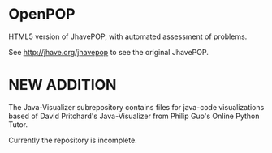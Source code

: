 OpenPOP
=======

HTML5 version of JhavePOP, with automated assessment of problems.

See http://jhave.org/jhavepop to see the original JhavePOP.

NEW ADDITION
============

The Java-Visualizer subrepository contains files for java-code visualizations based of David Pritchard's Java-Visualizer from Philip Guo's Online Python Tutor. 

Currently the repository is incomplete. 

